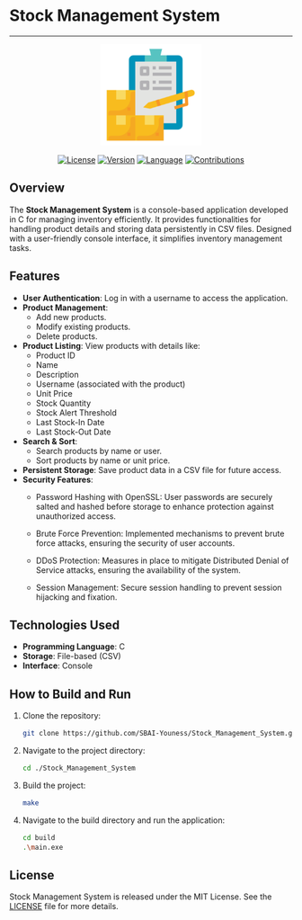 # Stock Management System
---

<p align="center">
  <img src="assets/icons/app_icon.png" alt="App Icon" width="180">
</p>


<p align="center">
  <a href="LICENSE"><img src="https://img.shields.io/badge/license-MIT-blue" alt="License"></a>
  <a href="https://github.com/SBAI-Youness/Stock_Management_System/releases"><img src="https://img.shields.io/badge/version-v1.0.0-blue" alt="Version"></a>
  <a href="https://en.wikipedia.org/wiki/C_(programming_language)"><img src="https://img.shields.io/badge/language-C-blue" alt="Language"></a>
  <a href="https://github.com/SBAI-Youness/Stock_Management_System/pulls"><img src="https://img.shields.io/badge/PRs-welcome-brightgreen" alt="Contributions"></a>
</p>


## Overview
The **Stock Management System** is a console-based application developed in C for managing inventory efficiently. It provides functionalities for handling product details and storing data persistently in CSV files. Designed with a user-friendly console interface, it simplifies inventory management tasks.


## Features
- **User Authentication**: Log in with a username to access the application.
- **Product Management**:
  - Add new products.
  - Modify existing products.
  - Delete products.
- **Product Listing**:
  View products with details like:
  - Product ID
  - Name
  - Description
  - Username (associated with the product)
  - Unit Price
  - Stock Quantity
  - Stock Alert Threshold
  - Last Stock-In Date
  - Last Stock-Out Date
- **Search & Sort**:
  - Search products by name or user.
  - Sort products by name or unit price.
- **Persistent Storage**:
  Save product data in a CSV file for future access.
- **Security Features**:
  - Password Hashing with OpenSSL: User passwords are securely salted and hashed before storage to enhance protection against unauthorized access.
  - Brute Force Prevention: Implemented mechanisms to prevent brute force attacks, ensuring the security of user accounts.
  - DDoS Protection: Measures in place to mitigate Distributed Denial of Service attacks, ensuring the availability of the system.

  - Session Management: Secure session handling to prevent session hijacking and fixation.


## Technologies Used
- **Programming Language**: C
- **Storage**: File-based (CSV)
- **Interface**: Console


## How to Build and Run

1. Clone the repository:
   ```bash
   git clone https://github.com/SBAI-Youness/Stock_Management_System.git
   ```
2. Navigate to the project directory:
   ```bash
   cd ./Stock_Management_System
   ```
3. Build the project:
   ```bash
   make
   ```
4. Navigate to the build directory and run the application:
   ```bash
   cd build
   .\main.exe
   ```


## License
Stock Management System is released under the MIT License. See the [LICENSE](LICENSE) file for more details.